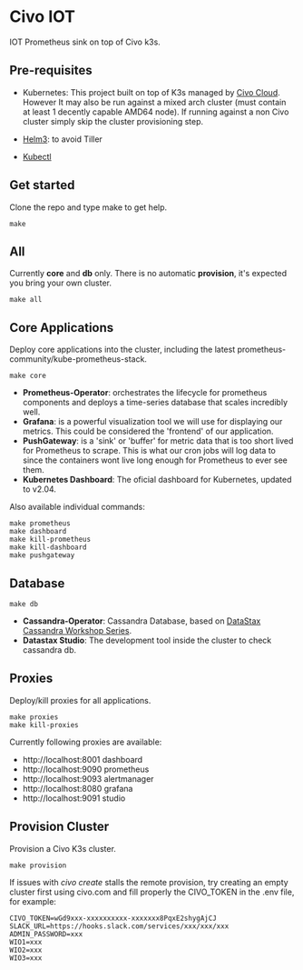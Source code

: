 # Civo IOT

IOT Prometheus sink on top of Civo k3s.

## Pre-requisites

* Kubernetes: This project built on top of K3s managed by [Civo Cloud](https://www.civo.com "Civo"). However It may also be run against a mixed arch cluster (must contain at least 1 decently capable AMD64 node). If running against a non Civo cluster simply skip the cluster provisioning step.

* [Helm3](https://helm.sh/docs/intro/install/ "Helm Installation"): to avoid Tiller
* [Kubectl](https://kubernetes.io/docs/tasks/tools/install-kubectl/ "Kubectl Installation")

## Get started

Clone the repo and type make to get help.

    make

## All

Currently **core** and **db** only. There is no automatic **provision**, it's expected you bring your own cluster.

    make all

## Core Applications

Deploy core applications into the cluster, including the latest prometheus-community/kube-prometheus-stack. 

    make core

* **Prometheus-Operator**: orchestrates the lifecycle for prometheus components and deploys a time-series database that scales incredibly well.
* **Grafana**: is a powerful visualization tool we will use for displaying our metrics. This could be considered the 'frontend' of our application.
* **PushGateway**: is a 'sink' or 'buffer' for metric data that is too short lived for Prometheus to scrape. This is what our cron jobs will log data to since the containers wont live long enough for Prometheus to ever see them.
* **Kubernetes Dashboard**: The oficial dashboard for Kubernetes, updated to v2.04.

Also available individual commands:

    make prometheus
    make dashboard
    make kill-prometheus
    make kill-dashboard
    make pushgateway

## Database

    make db

* **Cassandra-Operator**: Cassandra Database, based on [DataStax Cassandra Workshop Series](https://github.com/bampli/t1-astra/blob/master/DataStax_README.md).
* **Datastax Studio**: The development tool inside the cluster to check cassandra db.

## Proxies

Deploy/kill proxies for all applications.

    make proxies
    make kill-proxies

Currently following proxies are available:

- http://localhost:8001 dashboard
- http://localhost:9090 prometheus
- http://localhost:9093 alertmanager
- http://localhost:8080 grafana
- http://localhost:9091 studio

## Provision Cluster

Provision a Civo K3s cluster.

    make provision

If issues with *civo create* stalls the remote provision, try creating an empty cluster first using civo.com and fill properly the CIVO_TOKEN in the .env file, for example:

    CIVO_TOKEN=wGd9xxx-xxxxxxxxxx-xxxxxxx8PqxE2shygAjCJ
    SLACK_URL=https://hooks.slack.com/services/xxx/xxx/xxx
    ADMIN_PASSWORD=xxx
    WIO1=xxx
    WIO2=xxx
    WIO3=xxx
